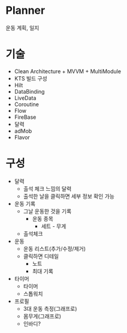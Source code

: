 # Planner

운동 계획, 일지

# 기술
- Clean Architecture + MVVM + MultiModule
- KTS 빌드 구성
- Hilt
- DataBinding
- LiveData
- Coroutine
- Flow
- FireBase
- 달력
- adMob
- Flavor

# 구성
- 달력
  - 출석 체크 느낌의 달력
  - 출석한 날을 클릭하면 세부 정보 확인 가능
- 운동 기록
  - 그날 운동한 것을 기록
    - 운동 종목
      - 세트 - 무게
  - 출석체크
- 운동
  - 운동 리스트(추가/수정/제거)
  - 클릭하면 디테일
    - 노트
    - 최대 기록
- 타이머
  - 타이머
  - 스톱워치
- 프로필
  - 3대 운동 측정(그래프로)
  - 몸무게(그래프로)
  - 인바디?
